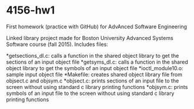 # 4156-hw1
First homework (practice with GitHub) for AdvAnced Software Engineering


Linked library project made for Boston University Advanced Systems Software course (fall 2015). Includes files:

*getsections_dl.c: calls a function in the shared object library to get the sections of an input object file
*getsyms_dl.c: calls a function in the shared object library to get the symbols of an input object file
*ioctl_module10.o: sample input object file
*Makefile: creates shared object library file from objsect.c and objsym.c
*objsect.c: prints sections of an input file to the screen without using standard c library printing functions
*objsym.c: prints symbols of an input file to the screen without using standard c library printing functions


